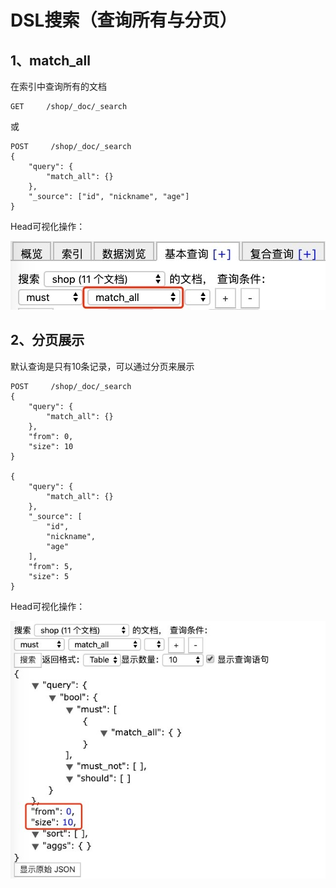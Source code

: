 # DSL搜索（查询所有与分页）

## 1、match_all

在索引中查询所有的文档

```
GET     /shop/_doc/_search
```

或

```
POST     /shop/_doc/_search
{
    "query": {
        "match_all": {}
    },
    "_source": ["id", "nickname", "age"]
}
```

Head可视化操作：

![输入图片说明](../img/01.jpg)

## 2、分页展示

默认查询是只有10条记录，可以通过分页来展示

```
POST     /shop/_doc/_search
{
    "query": {
        "match_all": {}
    },
    "from": 0,
    "size": 10
}

{
	"query": {
		"match_all": {}
	},
	"_source": [
		"id",
		"nickname",
		"age"
	],
	"from": 5,
	"size": 5
}
```

Head可视化操作：

![输入图片说明](../img/02.jpg)